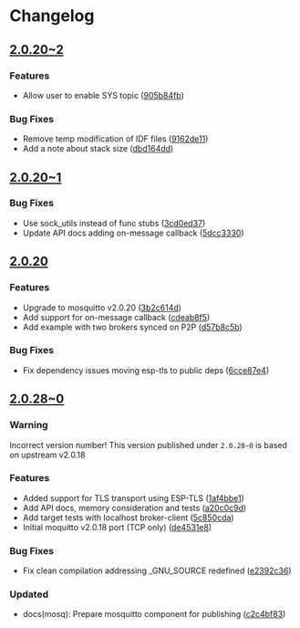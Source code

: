# Changelog

## [2.0.20~2](https://github.com/espressif/esp-protocols/commits/mosq-v2.0.20_2)

### Features

- Allow user to enable SYS topic ([905b84fb](https://github.com/espressif/esp-protocols/commit/905b84fb))

### Bug Fixes

- Remove temp modification of IDF files ([9162de11](https://github.com/espressif/esp-protocols/commit/9162de11))
- Add a note about stack size ([dbd164dd](https://github.com/espressif/esp-protocols/commit/dbd164dd))

## [2.0.20~1](https://github.com/espressif/esp-protocols/commits/mosq-v2.0.20_1)

### Bug Fixes

- Use sock_utils instead of func stubs ([3cd0ed37](https://github.com/espressif/esp-protocols/commit/3cd0ed37))
- Update API docs adding on-message callback ([5dcc3330](https://github.com/espressif/esp-protocols/commit/5dcc3330))

## [2.0.20](https://github.com/espressif/esp-protocols/commits/mosq-v2.0.20)

### Features

- Upgrade to mosquitto v2.0.20 ([3b2c614d](https://github.com/espressif/esp-protocols/commit/3b2c614d))
- Add support for on-message callback ([cdeab8f5](https://github.com/espressif/esp-protocols/commit/cdeab8f5))
- Add example with two brokers synced on P2P ([d57b8c5b](https://github.com/espressif/esp-protocols/commit/d57b8c5b))

### Bug Fixes

- Fix dependency issues moving esp-tls to public deps ([6cce87e4](https://github.com/espressif/esp-protocols/commit/6cce87e4))

## [2.0.28~0](https://github.com/espressif/esp-protocols/commits/mosq-v2.0.28_0)

### Warning

Incorrect version number! This version published under `2.0.28~0` is based on upstream v2.0.18

### Features

- Added support for TLS transport using ESP-TLS ([1af4bbe1](https://github.com/espressif/esp-protocols/commit/1af4bbe1))
- Add API docs, memory consideration and tests ([a20c0c9d](https://github.com/espressif/esp-protocols/commit/a20c0c9d))
- Add target tests with localhost broker-client ([5c850cda](https://github.com/espressif/esp-protocols/commit/5c850cda))
- Initial moquitto v2.0.18 port (TCP only) ([de4531e8](https://github.com/espressif/esp-protocols/commit/de4531e8))

### Bug Fixes

- Fix clean compilation addressing _GNU_SOURCE redefined ([e2392c36](https://github.com/espressif/esp-protocols/commit/e2392c36))

### Updated

- docs(mosq): Prepare mosquitto component for publishing ([c2c4bf83](https://github.com/espressif/esp-protocols/commit/c2c4bf83))
